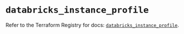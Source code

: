 # `databricks_instance_profile`

Refer to the Terraform Registry for docs: [`databricks_instance_profile`](https://registry.terraform.io/providers/databricks/databricks/1.51.0/docs/resources/instance_profile).
